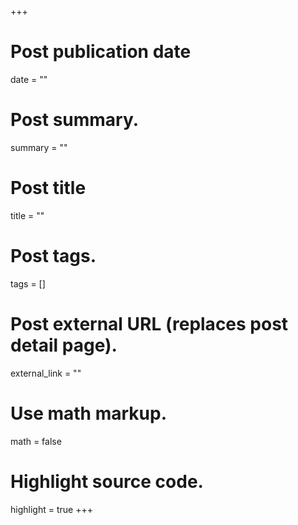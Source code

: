 +++
# Post publication date
date = ""

# Post summary.
summary = ""

# Post title
title = ""

# Post tags.
tags = []

# Post external URL (replaces post detail page).
external_link = ""

# Use math markup.
math = false

# Highlight source code.
highlight = true
+++
